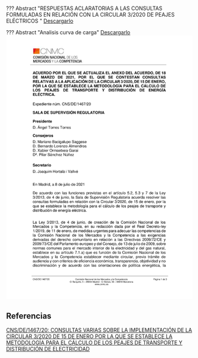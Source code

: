 
#
??? Abstract "RESPUESTAS ACLARATORIAS A LAS CONSULTAS FORMULADAS EN RELACIÓN CON LA CIRCULAR 3/2020 DE PEAJES ELÉCTRICOS  "
    <object data='/pdf/3596445_36.pdf' width="100%" height="1200px">
      <a class="btn btn-warning" href="/pdf/3596445_36.pdf" role="button">
        Descargarlo
    </object>


??? Abstract "Analisis curva de carga"
    <object data='/pdf/3596445_36.pdf' width="100%" height="1200px">
      <a class="btn btn-warning" href="" role="button">
        Descargarlo
        <img src="/pdf/3596445_36.pdf" style=" width: 100%; height: 500;" /></a>
    </object>


## Referencias

 [CNS/DE/1467/20: CONSULTAS VARIAS SOBRE LA IMPLEMENTACIÓN DE LA CIRCULAR 3/2020 DE 15 DE ENERO POR LA QUE SE ESTABLECE LA METODOLOGÍA PARA EL CÁLCULO DE LOS  PEAJES DE TRANSPORTE Y DISTRIBUCIÓN DE ELECTRICIDAD](https://www.cnmc.es/expedientes/cnsde146720) 

